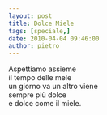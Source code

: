 ```yaml
---
layout: post
title: Dolce Miele
tags: [speciale,]
date: 2010-04-04 09:46:00
author: pietro
---
```

Aspettiamo assieme<br/>il tempo delle mele<br/>un giorno va un altro viene<br/>sempre più dolce<br/>e dolce come il miele.
